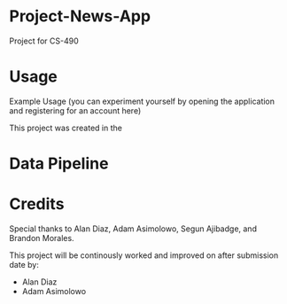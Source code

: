 # Project-News-App
Project for CS-490

# Usage
Example Usage (you can experiment yourself by opening the application and registering for an account here) 

This project was created in the 

# Data Pipeline

# 


# Credits

Special thanks to Alan Diaz, Adam Asimolowo, Segun Ajibadge, and Brandon Morales.

This project will be continously worked and improved on after submission date by:
* Alan Diaz
* Adam Asimolowo

